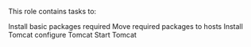 This role contains tasks to:

Install basic packages required
	Move required packages to hosts
	Install Tomcat
	configure Tomcat
	Start Tomcat
	